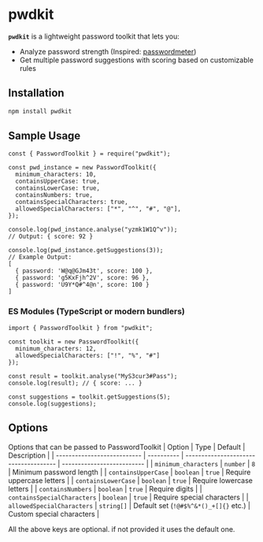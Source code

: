 # pwdkit

**`pwdkit`** is a lightweight password toolkit that lets you:

- Analyze password strength (Inspired: [passwordmeter](https://passwordmeter.com))
- Get multiple password suggestions with scoring based on customizable rules

## Installation

```bash
npm install pwdkit
```

## Sample Usage

```
const { PasswordToolkit } = require("pwdkit");

const pwd_instance = new PasswordToolkit({
  minimum_characters: 10,
  containsUpperCase: true,
  containsLowerCase: true,
  containsNumbers: true,
  containsSpecialCharacters: true,
  allowedSpecialCharacters: ["*", "^", "#", "@"],
});

console.log(pwd_instance.analyse("yzmk1W1Q^v"));
// Output: { score: 92 }

console.log(pwd_instance.getSuggestions(3));
// Example Output:
[
  { password: 'W@q@GJm43t', score: 100 },
  { password: 'g5KxFjh^2V', score: 96 },
  { password: 'U9Y*Q#^4@n', score: 100 }
]
```

### ES Modules (TypeScript or modern bundlers)

```
import { PasswordToolkit } from "pwdkit";

const toolkit = new PasswordToolkit({
  minimum_characters: 12,
  allowedSpecialCharacters: ["!", "%", "#"]
});

const result = toolkit.analyse("MyS3cur3#Pass");
console.log(result); // { score: ... }

const suggestions = toolkit.getSuggestions(5);
console.log(suggestions);

```

## Options

Options that can be passed to PasswordToolkit
| Option | Type | Default | Description |
| --------------------------- | ---------- | ------------------------------------- | -------------------------- |
| `minimum_characters` | `number` | `8` | Minimum password length |
| `containsUpperCase` | `boolean` | `true` | Require uppercase letters |
| `containsLowerCase` | `boolean` | `true` | Require lowercase letters |
| `containsNumbers` | `boolean` | `true` | Require digits |
| `containsSpecialCharacters` | `boolean` | `true` | Require special characters |
| `allowedSpecialCharacters` | `string[]` | Default set (`!@#$%^&*()_+[]{}` etc.) | Custom special characters |

All the above keys are optional. if not provided it uses the default one.
